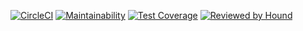 [![CircleCI](https://circleci.com/gh/emmsdan/thepolitico.svg?style=svg&circle-token=0f3b02c42a1b9c3acd84944b93a75fe3ed6a1a68)](https://circleci.com/gh/emmsdan/thepolitico)
[![Maintainability](https://api.codeclimate.com/v1/badges/15a583b57694d1dd34c9/maintainability)](https://codeclimate.com/github/emmsdan/thepolitico/maintainability)
[![Test Coverage](https://api.codeclimate.com/v1/badges/15a583b57694d1dd34c9/test_coverage)](https://codeclimate.com/github/emmsdan/thepolitico/test_coverage)
[![Reviewed by Hound](https://img.shields.io/badge/Reviewed_by-Hound-8E64B0.svg)](https://houndci.com)
